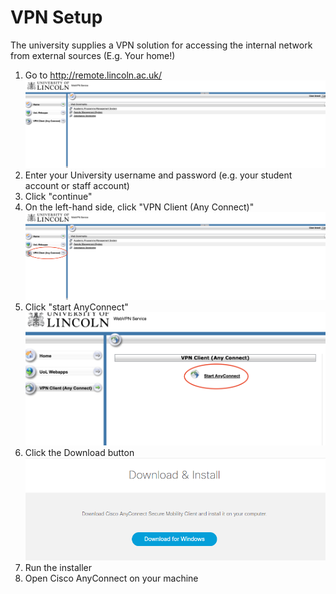# VPN Setup
The university supplies a VPN solution for accessing the internal network from external sources (E.g. Your home!)

1. Go to http://remote.lincoln.ac.uk/
![](images/landing.png)
2. Enter your University username and password (e.g. your student account or staff account)
3. Click "continue"
4. On the left-hand side, click "VPN Client (Any Connect)"
![](images/anyconnect_link.png)
5. Click "start AnyConnect"
![](images/click_start.png)
6. Click the Download button
![](images/windows_install.png)
7. Run the installer
8. Open Cisco AnyConnect on your machine